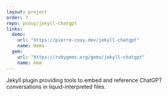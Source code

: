 ```yaml
---
layout: project
order: 7
repo: pcouy/jekyll-chatgpt
links:
  demo:
    url: "https://pierre-couy.dev/jekyll-chatgpt"
    name: Demo
  gem:
    url: "https://rubygems.org/gems/jekyll-chatgpt"
    name: Gem
---
```


Jekyll plugin providing tools to embed and reference ChatGPT conversations in liquid-interpreted files.
